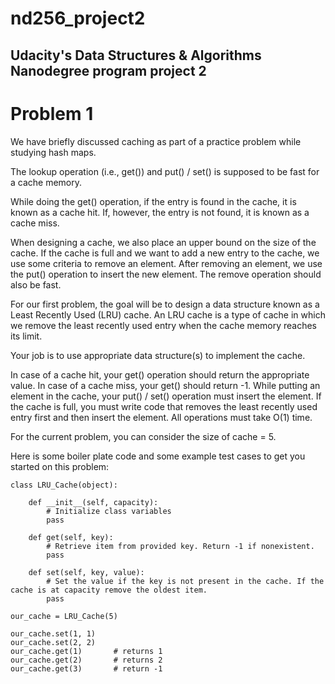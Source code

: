 # nd256_project2
Udacity's Data Structures &amp; Algorithms Nanodegree program project 2
------------------------------------------------------

# Problem 1
We have briefly discussed caching as part of a practice problem while studying hash maps.

The lookup operation (i.e., get()) and put() / set() is supposed to be fast for a cache memory.

While doing the get() operation, if the entry is found in the cache, it is known as a cache hit. If, however, the entry is not found, it is known as a cache miss.

When designing a cache, we also place an upper bound on the size of the cache. If the cache is full and we want to add a new entry to the cache, we use some criteria to remove an element. After removing an element, we use the put() operation to insert the new element. The remove operation should also be fast.

For our first problem, the goal will be to design a data structure known as a Least Recently Used (LRU) cache. An LRU cache is a type of cache in which we remove the least recently used entry when the cache memory reaches its limit.

Your job is to use appropriate data structure(s) to implement the cache.

In case of a cache hit, your get() operation should return the appropriate value.
In case of a cache miss, your get() should return -1.
While putting an element in the cache, your put() / set() operation must insert the element. If the cache is full, you must write code that removes the least recently used entry first and then insert the element.
All operations must take O(1) time.

For the current problem, you can consider the size of cache = 5.

Here is some boiler plate code and some example test cases to get you started on this problem:

    class LRU_Cache(object):
    
        def __init__(self, capacity):
            # Initialize class variables
            pass
    
        def get(self, key):
            # Retrieve item from provided key. Return -1 if nonexistent. 
            pass
    
        def set(self, key, value):
            # Set the value if the key is not present in the cache. If the cache is at capacity remove the oldest item. 
            pass
    
    our_cache = LRU_Cache(5)
    
    our_cache.set(1, 1)
    our_cache.set(2, 2)
    our_cache.get(1)       # returns 1
    our_cache.get(2)       # returns 2
    our_cache.get(3)       # return -1
